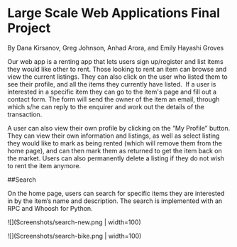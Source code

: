 # Large Scale Web Applications Final Project
By Dana Kirsanov, Greg Johnson, Anhad Arora, and Emily Hayashi Groves

Our web app is a renting app that lets users sign up/register and list items they would like other to rent. Those looking to rent an item can browse and view the current listings. They can also click on the user who listed them to see their profile, and all the items they currently have listed. 
If a user is interested in a specific item they can go to the item's page and fill out a contact form. The form will send the owner of the item an email, through which s/he can reply to the enquirer and work out the details of the transaction. 

A user can also view their own profile by clicking on the “My Profile” button. They can view their own information and listings, as well as select listing they would like to mark as being rented (which will remove them from the home page), and can then mark them as returned to get the item back on the market. Users can also permanently delete a listing if they do not wish to rent the item anymore.

##Search

On the home page, users can search for specific items they are interested in by the item’s name and description. The search is implemented with an RPC and Whoosh for Python. 

![](Screenshots/search-new.png | width=100)

![](Screenshots/search-bike.png | width=100)

